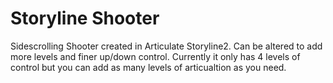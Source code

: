 # Storyline Shooter
Sidescrolling Shooter created in Articulate Storyline2. Can be altered to add more levels and finer up/down control. Currently it only has 4 levels of control but you can add as many levels of articualtion as you need.



